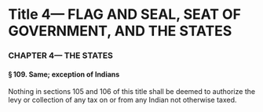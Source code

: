 
# Title 4— FLAG AND SEAL, SEAT OF GOVERNMENT, AND THE STATES
### CHAPTER 4— THE STATES
#### § 109. Same; exception of Indians

Nothing in sections 105 and 106 of this title shall be deemed to authorize the levy or collection of any tax on or from any Indian not otherwise taxed.
